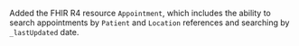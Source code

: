 Added the FHIR R4 resource `Appointment`, which includes the ability to search appointments by `Patient` and `Location` references and searching by `_lastUpdated` date.
